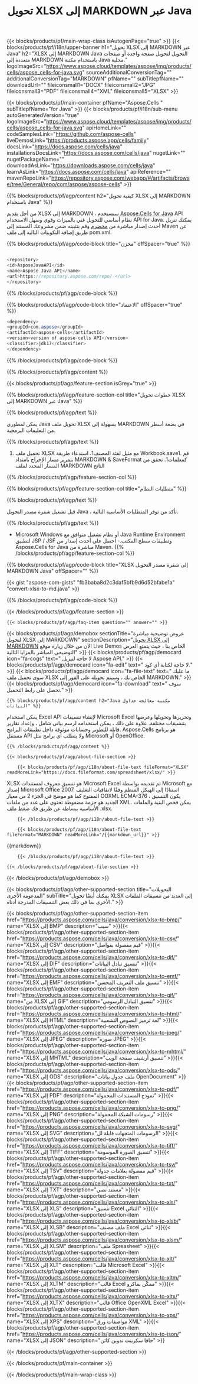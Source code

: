 ﻿---
title: تحويل XLSX إلى MARKDOWN عبر Java 
url: /ar/java/conversion/xlsx-to-markdown/ 
description: نموذج رمز تحويل Java لتنسيق XLSX إلى ملف MARKDOWN. يمكن للمبرمجين استخدام رمز المثال هذا لتصدير جداول بيانات Excel و OpenOffice إلى MARKDOWN داخل أي تطبيق يستند إلى الويب أو سطح المكتب Java.
---
{{< blocks/products/pf/main-wrap-class isAutogenPage="true" >}}
{{< blocks/products/pf/i18n/upper-banner h1="تحويل XLSX إلى MARKDOWN عبر Java" h2="XLSX إلى MARKDOWN Java التحويل لتحويل صفحة واحدة أو صفحات متعددة إلى MARKDOWN باستخدام مكتبة Java محلية." logoImageSrc="https://www.aspose.cloud/templates/aspose/img/products/cells/aspose_cells-for-java.svg" sourceAdditionalConversionTag="" additionalConversionTag="MARKDOWN" pfName="" subTitlepfName="" downloadUrl="" fileiconsmall1="DOCX" fileiconsmall2="JPG" fileiconsmall3="PDF" fileiconsmall4="XML" fileiconsmall5="XLSX" >}}

{{< blocks/products/pf/main-container pfName="Aspose.Cells " subTitlepfName="for Java" >}}
{{< blocks/products/pf/i18n/sub-menu autoGeneratedVersion="true" logoImageSrc="https://www.aspose.cloud/templates/aspose/img/products/cells/aspose_cells-for-java.svg" apiHomeLink="" codeSamplesLink="https://github.com/aspose-cells" liveDemosLink="https://products.aspose.app/cells/family" docsLink="https://docs.aspose.com/cells/java" installationsDocsLink="https://docs.aspose.com/cells/java" nugetLink="" nugetPackageName="" downloadAsLink="https://downloads.aspose.com/cells/java" learnAsLink="https://docs.aspose.com/cells/java" apiReference="" mavenRepoLink="https://repository.aspose.com/webapp/#/artifacts/browse/tree/General/repo/com/aspose/aspose-cells" >}}

{{% blocks/products/pf/agp/content h2="كيفية تحويل XLSX إلى MARKDOWN باستخدام Java" %}}

 من أجل تقديم XLSX إلى MARKDOWN ، سنستخدم
 [Aspose.Cells for Java](https://products.aspose.com/cells/java) 
 API نظام أساسي للتحويل غني بالميزات وقوي وسهل الاستخدام API for Java. يمكنك تنزيل أحدث إصدار مباشرة من
 [مخضرم](https://repository.aspose.com/webapp/#/artifacts/browse/tree/General/repo/com/aspose/aspose-cells) 
 وقم بتثبيته ضمن مشروعك المستند إلى Maven عن طريق إضافة التكوينات التالية إلى ملف pom.xml.

{{% blocks/products/pf/agp/code-block title="مخزن" offSpacer="true" %}}

```cs

<repository>
<id>AsposeJavaAPI</id>
<name>Aspose Java API</name>
<url>https://repository.aspose.com/repo/ </url>
</repository>


```

{{% /blocks/products/pf/agp/code-block %}}

{{% blocks/products/pf/agp/code-block title="الاعتماد" offSpacer="true" %}}

```cs
<dependency>
<groupId>com.aspose</groupId>
<artifactId>aspose-cells</artifactId>
<version>version of aspose-cells API</version>
<classifier>jdk17</classifier>
</dependency>


```

{{% /blocks/products/pf/agp/code-block %}}

{{% /blocks/products/pf/agp/content %}}

{{< blocks/products/pf/agp/feature-section isGrey="true" >}}

{{% blocks/products/pf/agp/feature-section-col title="خطوات تحويل XLSX إلى MARKDOWN عبر Java" %}}

{{% blocks/products/pf/agp/text %}}

 يمكن لمطوري Java تحويل ملف XLSX بسهولة إلى MARKDOWN في بضعة أسطر من التعليمات البرمجية.

{{% /blocks/products/pf/agp/text %}}

1. تحميل ملف XLSX مع مثيل لفئة المصنف1. استدعاء طريقة Workbook.save1. قم بتمرير مسار الإخراج بامتداد MARKDOWN & SaveFormat كمعلمات1. تحقق من المسار المحدد لملف MARKDOWN الناتج

{{% /blocks/products/pf/agp/feature-section-col %}}

{{% blocks/products/pf/agp/feature-section-col title="متطلبات النظام" %}}

{{% blocks/products/pf/agp/text %}}

 قبل تشغيل شفرة مصدر التحويل Java ، تأكد من توفر المتطلبات الأساسية التالية.

{{% /blocks/products/pf/agp/text %}}

- Microsoft Windows أو نظام تشغيل متوافق مع Java Runtime Environment لتطبيق JSP / JSF وتطبيقات سطح المكتب.- احصل على أحدث إصدار من Aspose.Cells for Java مباشرة من Maven.
{{% /blocks/products/pf/agp/feature-section-col %}}

{{% blocks/products/pf/agp/code-block title="XLSX إلى شفرة مصدر التحويل MARKDOWN Java" offSpacer="" %}}

{{< gist "aspose-com-gists" "fb3baba8d2c3daf5bfb9d6d52bfabe1a" "convert-xlsx-to-md.java" >}}

{{% /blocks/products/pf/agp/code-block %}}

{{< /blocks/products/pf/agp/feature-section >}}

    {{< blocks/products/pf/agp/faq-item question="" answer="" >}}
 

<!-- aboutfile Starts -->

{{< blocks/products/pf/agp/demobox sectionTitle="عروض توضيحية مباشرة لتحويل XLSX إلى MARKDOWN" sectionDescription="[تحويل XLSX إلى MARKDOWN](https://products.aspose.app/cells/conversion/xlsx-to-markdown) الآن من خلال زيارة موقع Live Demos الخاص بنا ، حيث يتمتع العرض التوضيحي المباشر بالمزايا التالية" >}}
        {{< blocks/products/pf/agp/democard icon="fa-cogs" text=" لا حاجة لتنزيل Aspose API." >}}
        {{< blocks/products/pf/agp/democard icon="fa-edit" text=" لا حاجة لكتابة أي كود." >}}
        {{< blocks/products/pf/agp/democard icon="fa-file-text" text=" ما عليك سوى تحميل ملف XLSX الخاص بك ، وسيتم تحويله على الفور إلى MARKDOWN." >}}
        {{< blocks/products/pf/agp/democard icon="fa-download" text=" سوف تحصل على رابط التحميل." >}}

    {{% blocks/products/pf/agp/content h2="Java مكتبة معالجة جداول البيانات" %}}

 يمكن استخدام Excel API لإنشاء تنسيقات Microsoft Excel وتحريرها وتحويلها وعرضها بتنسيقات مختلفة. علاوة على ذلك ، يمكن استخدامه لرسم بياني شامل ، وإعداد تقارير قابلة للتطوير وحسابات موثوقة داخل تطبيقات البرامج. Aspose.Cells هو برنامج مستقل API ولا يتطلب أي برامج مثل Microsoft أو OpenOffice.  



    {{% /blocks/products/pf/agp/content %}}

    {{< blocks/products/pf/agp/about-file-section >}}

        {{< blocks/products/pf/agp/i18n/about-file-text fileFormat="XLSX" readMoreLink="https://docs.fileformat.com/spreadsheet/xlsx/" >}}

XLSX هو تنسيق معروف لمستندات Microsoft Excel تم تقديمه بواسطة Microsoft مع إصدار Microsoft Office 2007. استنادًا إلى الهيكل المنظم وفقًا لاتفاقيات التغليف المفتوح كما هو موضح في الجزء 2 من معيار OOXML ECMA-376 ، يكون التنسيق الجديد هو حزمة مضغوطة تحتوي على عدد من ملفات XML. يمكن فحص البنية والملفات الأساسية ببساطة عن طريق فك ضغط ملف .xlsx.

        {{< /blocks/products/pf/agp/i18n/about-file-text >}}

        {{< blocks/products/pf/agp/i18n/about-file-text fileFormat="MARKDOWN" readMoreLink="/{{markdown_url}}" >}}

{{markdown}}

        {{< /blocks/products/pf/agp/i18n/about-file-text >}}

    {{< /blocks/products/pf/agp/about-file-section >}}

{{< /blocks/products/pf/agp/demobox >}}

<!-- aboutfile Ends -->

{{< blocks/products/pf/agp/other-supported-section title="التحويلات المدعومة الأخرى" subTitle="يمكنك أيضًا تحويل XLSX إلى العديد من تنسيقات الملفات الأخرى بما في ذلك بعض التنسيقات المدرجة أدناه." >}}

{{< blocks/products/pf/agp/other-supported-section-item href="https://products.aspose.com/cells/java/conversion/xlsx-to-bmp/" name="XLSX إلى BMP" description="سيب" >}}{{< blocks/products/pf/agp/other-supported-section-item href="https://products.aspose.com/cells/java/conversion/xlsx-to-csv/" name="XLSX إلى CSV" description="قيم مفصولة بفواصل" >}}{{< blocks/products/pf/agp/other-supported-section-item href="https://products.aspose.com/cells/java/conversion/xlsx-to-dif/" name="XLSX إلى DIF" description="تنسيق تبادل البيانات" >}}{{< blocks/products/pf/agp/other-supported-section-item href="https://products.aspose.com/cells/java/conversion/xlsx-to-emf/" name="XLSX إلى EMF" description="تنسيق ملف التعريف المحسن" >}}{{< blocks/products/pf/agp/other-supported-section-item href="https://products.aspose.com/cells/java/conversion/xlsx-to-gif/" name="من XLSX إلى GIF" description="تنسيق التبادل الرسومي" >}}{{< blocks/products/pf/agp/other-supported-section-item href="https://products.aspose.com/cells/java/conversion/xlsx-to-html/" name="XLSX إلى HTML" description="لغة ترميز النصوص التشعبية" >}}{{< blocks/products/pf/agp/other-supported-section-item href="https://products.aspose.com/cells/java/conversion/xlsx-to-jpeg/" name="XLSX إلى JPEG" description="صورة JPEG" >}}{{< blocks/products/pf/agp/other-supported-section-item href="https://products.aspose.com/cells/java/conversion/xlsx-to-mhtml/" name="XLSX إلى MHTML" description="تنسيق أرشيف صفحة الويب" >}}{{< blocks/products/pf/agp/other-supported-section-item href="https://products.aspose.com/cells/java/conversion/xlsx-to-ods/" name="XLSX إلى ODS" description="ملف جدول بيانات OpenDocument" >}}{{< blocks/products/pf/agp/other-supported-section-item href="https://products.aspose.com/cells/java/conversion/xlsx-to-pdf/" name="XLSX إلى PDF" description="نموذج المستندات المحمولة" >}}{{< blocks/products/pf/agp/other-supported-section-item href="https://products.aspose.com/cells/java/conversion/xlsx-to-png/" name="XLSX إلى PNG" description="رسومات الشبكة المحمولة" >}}{{< blocks/products/pf/agp/other-supported-section-item href="https://products.aspose.com/cells/java/conversion/xlsx-to-svg/" name="XLSX إلى SVG" description="الرسومات المتجهات قابلة لل" >}}{{< blocks/products/pf/agp/other-supported-section-item href="https://products.aspose.com/cells/java/conversion/xlsx-to-tiff/" name="XLSX إلى TIFF" description="تنسيق الصورة الموسومة" >}}{{< blocks/products/pf/agp/other-supported-section-item href="https://products.aspose.com/cells/java/conversion/xlsx-to-tsv/" name="XLSX إلى TSV" description="قيم مفصولة بعلامات جدولة" >}}{{< blocks/products/pf/agp/other-supported-section-item href="https://products.aspose.com/cells/java/conversion/xlsx-to-txt/" name="XLSX إلى TXT" description="مستند نصي" >}}{{< blocks/products/pf/agp/other-supported-section-item href="https://products.aspose.com/cells/java/conversion/xlsx-to-xls/" name="XLSX إلى XLS" description="تنسيق Excel الثنائي" >}}{{< blocks/products/pf/agp/other-supported-section-item href="https://products.aspose.com/cells/java/conversion/xlsx-to-xlsb/" name="XLSX إلى XLSB" description="ملف مصنف Excel ثنائي" >}}{{< blocks/products/pf/agp/other-supported-section-item href="https://products.aspose.com/cells/java/conversion/xlsx-to-xlsm/" name="XLSX إلى XLSM" description="ملف Spreasheet" >}}{{< blocks/products/pf/agp/other-supported-section-item href="https://products.aspose.com/cells/java/conversion/xlsx-to-xlt/" name="XLSX إلى XLT" description="قالب Microsoft Excel" >}}{{< blocks/products/pf/agp/other-supported-section-item href="https://products.aspose.com/cells/java/conversion/xlsx-to-xltm/" name="XLSX إلى XLTM" description="قالب Excel ممكّن بماكرو" >}}{{< blocks/products/pf/agp/other-supported-section-item href="https://products.aspose.com/cells/java/conversion/xlsx-to-xltx/" name="XLSX إلى XLTX" description="قالب Office OpenXML Excel" >}}{{< blocks/products/pf/agp/other-supported-section-item href="https://products.aspose.com/cells/java/conversion/xlsx-to-xps/" name="XLSX إلى XPS" description="مواصفات ورق XML" >}}{{< blocks/products/pf/agp/other-supported-section-item href="https://products.aspose.com/cells/java/conversion/xlsx-to-json/" name="XLSX إلى JSON" description="جافا سكريبت تدوين كائن" >}}

{{< /blocks/products/pf/agp/other-supported-section >}}

{{< /blocks/products/pf/main-container >}}
    
{{< /blocks/products/pf/main-wrap-class >}}